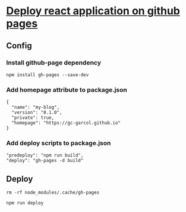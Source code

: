 # [Deploy react application on github pages](https://www.c-sharpcorner.com/article/how-to-deploy-react-application-on-github-pages/)

## Config

### Install github-page dependency
```
npm install gh-pages --save-dev
```

### Add homepage attribute to package.json
```
{
  "name": "my-blog",
  "version": "0.1.0",
  "private": true,
  "homepage": "https://gc-garcol.github.io"
}  
```

### Add deploy scripts  to package.json
```
"predeploy": "npm run build",
"deploy": "gh-pages -d build"
```

## Deploy
```
rm -rf node_modules/.cache/gh-pages
```

```
npm run deploy
```